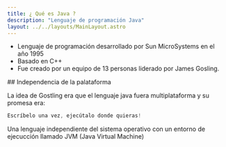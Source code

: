 ```yaml
---
title: ¿ Qué es Java ?
description: "Lenguaje de programación Java"
layout: ../../layouts/MainLayout.astro
---
```

* Lenguaje de programación desarrollado por Sun MicroSystems en el año 1995
* Basado en C++
* Fue creado por un equipo de 13 personas liderado por James Gosling.

## Independencia de la palataforma

La idea de Gostling era que el lenguaje java fuera multiplataforma y su promesa era: 

```java
Escríbelo una vez, ejecútalo donde quieras!
```

Una lenguaje independiente del sistema operativo con un entorno de ejecucción llamado JVM (Java Virtual Machine)